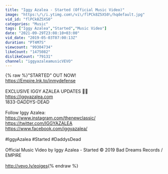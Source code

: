 ```yaml
---
title: "Iggy Azalea - Started (Official Music Video)"
image: "https:\/\/i.ytimg.com\/vi\/flPCk8Z5XS0\/hqdefault.jpg"
vid_id: "flPCk8Z5XS0"
categories: "Music"
tags: ["Iggy Azalea","Started","Music Video"]
date: "2021-09-29T23:08:10+03:00"
vid_date: "2019-05-03T07:00:13Z"
duration: "PT4M7S"
viewcount: "99304734"
likeCount: "1475082"
dislikeCount: "79131"
channel: "iggyazaleamusicVEVO"
---
```

{% raw %}&quot;STARTED&quot; OUT NOW!<br /><a rel="nofollow" target="blank" href="https://Empire.lnk.to/inmydefense">https://Empire.lnk.to/inmydefense</a><br /><br />EXCLUSIVE IGGY AZALEA UPDATES  🎂📞<br /><a rel="nofollow" target="blank" href="https://iggyazalea.com">https://iggyazalea.com</a><br />1833-DADDYS-DEAD<br /><br />Follow Iggy Azalea:<br /><a rel="nofollow" target="blank" href="https://www.instagram.com/thenewclassic/">https://www.instagram.com/thenewclassic/</a><br /><a rel="nofollow" target="blank" href="https://twitter.com/IGGYAZALEA">https://twitter.com/IGGYAZALEA</a><br /><a rel="nofollow" target="blank" href="https://www.facebook.com/iggyazalea/">https://www.facebook.com/iggyazalea/</a><br /><br />#IggyAzalea #Started #DaddysDead<br /><br />Official Music Video by Iggy Azalea - Started © 2019 Bad Dreams Records / EMPIRE<br /><br /><a rel="nofollow" target="blank" href="http://vevo.ly/eoiges">http://vevo.ly/eoiges</a>{% endraw %}
